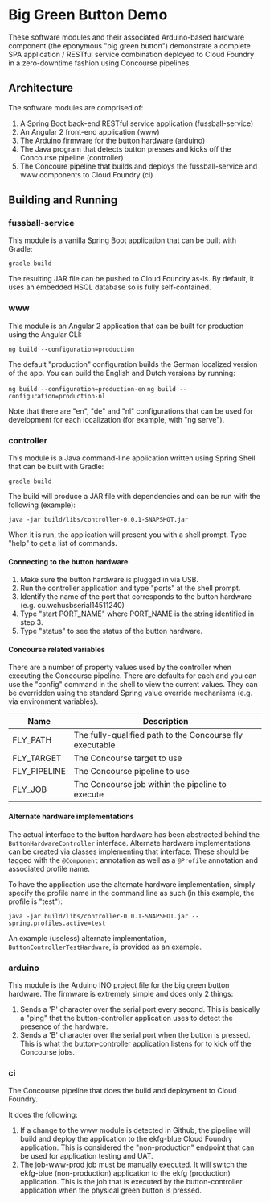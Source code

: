 # Big Green Button Demo

These software modules and their associated Arduino-based hardware component (the eponymous "big green button") demonstrate a complete SPA application / RESTful service combination deployed to Cloud Foundry in a zero-downtime fashion using Concourse pipelines.

## Architecture

The software modules are comprised of:

1. A Spring Boot back-end RESTful service application (fussball-service)
2. An Angular 2 front-end application (www)
3. The Arduino firmware for the button hardware (arduino)
4. The Java program that detects button presses and kicks off the Concourse pipeline (controller)
5. The Concoure pipeline that builds and deploys the fussball-service and www components to Cloud Foundry (ci)

## Building and Running

### fussball-service

This module is a vanilla Spring Boot application that can be built with Gradle:

``gradle build``

The resulting JAR file can be pushed to Cloud Foundry as-is. By default, it uses an embedded HSQL database so is fully self-contained.

### www

This module is an Angular 2 application that can be built for production using the Angular CLI:

``ng build --configuration=production``

The default "production" configuration builds the German localized version of the app. You can build the English and Dutch versions by running:

``ng build --configuration=production-en``
``ng build --configuration=production-nl``

Note that there are "en", "de" and "nl" configurations that can be used for development for each localization (for example, with "ng serve").

### controller

This module is a Java command-line application written using Spring Shell that can be built with Gradle:

``gradle build``

The build will produce a JAR file with dependencies and can be run with the following (example):

``java -jar build/libs/controller-0.0.1-SNAPSHOT.jar``

When it is run, the application will present you with a shell prompt. Type "help" to get a list of commands.

#### Connecting to the button hardware

1. Make sure the button hardware is plugged in via USB.
2. Run the controller application and type "ports" at the shell prompt.
3. Identify the name of the port that corresponds to the button hardware (e.g. cu.wchusbserial14511240)
4. Type "start PORT_NAME" where PORT_NAME is the string identified in step 3.
5. Type "status" to see the status of the button hardware.

#### Concourse related variables

There are a number of property values used by the controller when executing the Concourse pipeline. There are defaults for each and you can use the "config" command in the shell to view the current values. They can be overridden using the standard Spring value override mechanisms (e.g. via environment variables).

| Name        | Description                                              |
| ----------- | -----------                                              |
| FLY_PATH    | The fully-qualified path to the Concourse fly executable |
| FLY_TARGET  | The Concourse target to use                              |
| FLY_PIPELINE| The Concourse pipeline to use                            |
| FLY_JOB     | The Concourse job within the pipeline to execute         |

#### Alternate hardware implementations

The actual interface to the button hardware has been abstracted behind the `ButtonHardwareController` interface. Alternate hardware implementations can be created via classes implementing that interface. These should be tagged with the `@Component` annotation as well as a `@Profile` annotation and associated profile name.

To have the application use the alternate hardware implementation, simply specify the profile name in the command line as such (in this example, the profile is "test"):

``java -jar build/libs/controller-0.0.1-SNAPSHOT.jar --spring.profiles.active=test``

An example (useless) alternate implementation, `ButtonControllerTestHardware`, is provided as an example.

### arduino

This module is the Arduino INO project file for the big green button hardware. The firmware is extremely simple and does only 2 things:

1. Sends a 'P' character over the serial port every second. This is basically a "ping" that the button-controller application uses to detect the presence of the hardware.
2. Sends a 'B' character over the serial port when the button is pressed. This is what the button-controller application listens for to kick off the Concourse jobs.


### ci

The Concourse pipeline that does the build and deployment to Cloud Foundry.

It does the following:

1. If a change to the www module is detected in Github, the pipeline will build and deploy the application to the ekfg-blue Cloud Foundry application. This is considered the "non-production" endpoint that can be used for application testing and UAT.
2. The job-www-prod job must be manually executed. It will switch the ekfg-blue (non-production) application to the ekfg (production) application. This is the job that is executed by the button-controller application when the physical green button is pressed.
